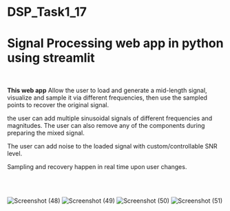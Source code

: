 # DSP_Task1_17
# Signal Processing web app in python using streamlit

<br>

**This web app** Allow the user to load and generate a mid-length signal, visualize and sample
it via different frequencies, then use the sampled points to recover the original signal.

the user can add multiple sinusoidal signals of different frequencies and magnitudes. The user can also
remove any of the components during preparing the mixed signal.

The user can add noise to the loaded signal with custom/controllable SNR level.

Sampling and recovery happen in real time upon user changes.


<br><br>



![Screenshot (48)](https://user-images.githubusercontent.com/83358118/198851370-343d1a28-7854-420e-87f8-d374e118c26d.png)
![Screenshot (49)](https://user-images.githubusercontent.com/83358118/198851373-307a3b3b-252a-46df-a2a9-6e3e0d825fe5.png)
![Screenshot (50)](https://user-images.githubusercontent.com/83358118/198851378-4609322f-720f-466c-829b-1306c140a7b0.png)
![Screenshot (51)](https://user-images.githubusercontent.com/83358118/198851381-739daa07-7089-41a3-b524-4540b39a65cc.png)

